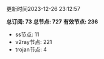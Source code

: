 更新时间2023-12-26 23:12:57

**总订阅: 73**
**总节点: 727**
**有效节点: 236**
- ss节点: 11
- v2ray节点: 221
- trojan节点: 4
